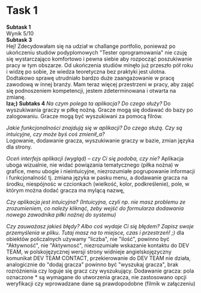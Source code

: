 # Task 1
**Subtask 1**  
Wynik 5/10  
**Subtask 3**  
Hej! Zdecydowałam się na udział w challange portfolio, ponieważ po ukończeniu studiów podyplomowych "Tester oprogramowania" nie czuję się wystarczająco komfortowo i pewna siebie aby rozpocząć poszukiwanie pracy w tym obszarze. Od ukończenia studiów minęło już przeszło pół roku i widzę po sobie, że wiedza teoretyczna bez praktyki jest ulotna. Dodtakowo sprawę utrudniało bardzo duże zaangażowanie w pracę zawodową w innej branży. Mam teraz więcej przestrzeni w pracy, aby zająć się podnoszeniem kompetencji, jestem zdeterminowana i otwarta na zmianę.  
**Iza;)**
**Subtaks 4**
*Na czym polega ta aplikacja? Do czego służy?*    Do wyszukiwania graczy w piłkę nożną. Gracze mogą się dodawać do bazy po zalogowaniu. Gracze mogą być wyszukiwani za pomocą filrów.

*Jakie funkcjonalności znajdują się w aplikacji? Do czego służą. Czy są intuicyjne, czy może byś coś zmienił_a?*  
Logowanie, dodawanie gracza, wyszukiwanie graczy w bazie, zmian języka dla strony.

*Oceń interfejs aplikacji (wygląd) – czy Ci się podoba, czy nie?* Aplikacja uboga wizualnie, nie widać powiązania tematycznego (piłka nożna) w grafice, menu ubogie i nieintuicyjne, niezrozumiałe pogrupowanie informacji i funkcjonalność tj. zmiana języka w pasku menu, a dodawanie gracza na środku,  niespójnośc w czcionkach (wielkość, kolor, podkreślenie), pole, w którym można dodać gracza ma mylącą nazwę, 

*Czy aplikacja jest intuicyjna? (Intuicyjna, czyli np. nie masz problemu ze zrozumieniem, co należy kliknąć, żeby wejść do formularza dodawania nowego zawodnika piłki nożnej do systemu)*

*Czy zauważasz jakieś błędy? Albo coś wydaje Ci się błędem? Zapisz swoje przemyślenia w pliku. Tutaj masz na to miejsce, czas i przestrzeń! ;)* 
dla obiektów policzalnych używamy "liczba", nie "ilość", powinno być "Aktywność", nie "Aktywnosć", niezrozumiałe wskazanie kontaktu do DEV TEAM, w polskojęzycznej wersji strony widnieje angielskojęzyczny komunikat DEV TEAM CONTACT, przekierowanie do DEV TEAM nie działa, analogicznie do "dodaj gracza" powinno być "wyszukaj gracza", brak rozróżnienia czy loguje się gracz czy wyszukujący. Dodawanie gracza: pola oznaczone * są wymagane do utworzenia gracza, nie zastosowano opcji weryfikacji czy wprowadzane dane są prawdopodobne (filmik w załączeniu)
